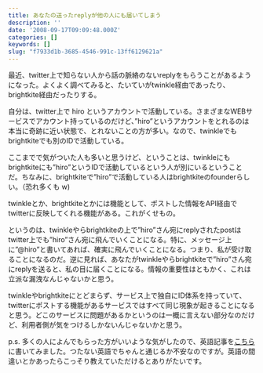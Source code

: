 ```yaml
---
title: あなたの送ったreplyが他の人にも届いてしまう
description: ''
date: '2008-09-17T09:09:48.000Z'
categories: []
keywords: []
slug: "f7933d1b-3685-4546-991c-13ff6129621a"
---
```

最近、twitter上で知らない人から話の脈絡のないreplyをもらうことがあるようになった。よくよく調べてみると、たいていがtwinkle経由であったり、brightkite経由だったりする。

自分は、twitter上で hiro というアカウントで活動している。さまざまなWEBサービスでアカウント持っているのだけど、”hiro”というアカウントをとれるのは本当に奇跡に近い状態で、とれないことの方が多い。なので、twinkleでもbrightkiteでも別のIDで活動している。

ここまでで気がついた人も多いと思うけど、ということは、twinkleにもbrightkiteにも”hiro”というIDで活動しているという人が別にいるということだ。ちなみに、brightkiteで”hiro”で活動している人はbrightkiteのfounderらしい。（恐れ多くも w)

twinkleとか、brightkiteとかには機能として、ポストした情報をAPI経由でtwitterに反映してくれる機能がある。これがくせもの。

というのは、twinkleやらbrightkiteの上で”hiro”さん宛にreplyされたpostはtwitter上でも”hiro”さん宛に飛んでいくことになる。特に、メッセージ上に”@hiro”と書いてあれば、確実に飛んでいくことになる。つまり、私が受け取ることになるのだ。逆に見れば、あなたがtwinkleやらbrightkiteで”hiro”さん宛にreplyを送ると、私の目に届くことになる。情報の重要性はともかく、これは立派な漏洩なんじゃないかと思う。

twinkleやbrightkiteにとどまらず、サービス上で独自にID体系を持っていて、twitterにポストする機能があるサービスではすべて同じ現象が起きることになると思う。どこのサービスに問題があるかというのは一概に言えない部分なのだけど、利用者側が気をつけるしかないんじゃないかと思う。

p.s. 多くの人によんでもらった方がいいような気がしたので、英語記事を[こちら](http://enqli.wordpress.com/2008/09/17/your-reply-message-leak-out/)に書いてみました。つたない英語でちゃんと通じるか不安なのですが。英語の間違いとかあったらこっそり教えていただけるとありがたいです。